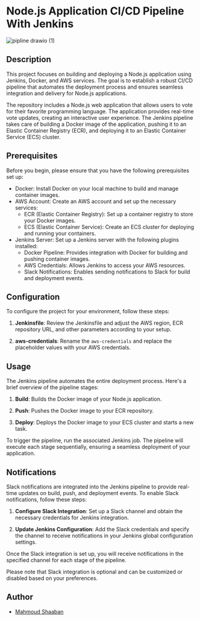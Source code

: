 # Node.js Application CI/CD Pipeline With Jenkins

![pipline drawio (1)](https://github.com/Mahmoud-Sh3ban/NodeJS-DevOps-Pipeline/assets/130512698/215bac82-a00e-42c7-abce-89500c316b4d)

## Description

This project focuses on building and deploying a Node.js application using Jenkins, Docker, and AWS services. The goal is to establish a robust CI/CD pipeline that automates the deployment process and ensures seamless integration and delivery for Node.js applications.

The repository includes a Node.js web application that allows users to vote for their favorite programming language. The application provides real-time vote updates, creating an interactive user experience. The Jenkins pipeline takes care of building a Docker image of the application, pushing it to an Elastic Container Registry (ECR), and deploying it to an Elastic Container Service (ECS) cluster.



## Prerequisites

Before you begin, please ensure that you have the following prerequisites set up:

- Docker: Install Docker on your local machine to build and manage container images.
- AWS Account: Create an AWS account and set up the necessary services:
  - ECR (Elastic Container Registry): Set up a container registry to store your Docker images.
  - ECS (Elastic Container Service): Create an ECS cluster for deploying and running your containers.
- Jenkins Server: Set up a Jenkins server with the following plugins installed:
  - Docker Pipeline: Provides integration with Docker for building and pushing container images.
  - AWS Credentials: Allows Jenkins to access your AWS resources.
  - Slack Notifications: Enables sending notifications to Slack for build and deployment events.


## Configuration

To configure the project for your environment, follow these steps:

1. **Jenkinsfile**: Review the Jenkinsfile and adjust the AWS region, ECR repository URL, and other parameters according to your setup.

2. **aws-credentials**: Rename the `aws-credentials` and replace the placeholder values with your AWS credentials.


## Usage

The Jenkins pipeline automates the entire deployment process. Here's a brief overview of the pipeline stages:

1. **Build**: Builds the Docker image of your Node.js application.

2. **Push**: Pushes the Docker image to your ECR repository.

3. **Deploy**: Deploys the Docker image to your ECS cluster and starts a new task.

To trigger the pipeline, run the associated Jenkins job. The pipeline will execute each stage sequentially, ensuring a seamless deployment of your application.


## Notifications

Slack notifications are integrated into the Jenkins pipeline to provide real-time updates on build, push, and deployment events. To enable Slack notifications, follow these steps:

1. **Configure Slack Integration**: Set up a Slack channel and obtain the necessary credentials for Jenkins integration.

2. **Update Jenkins Configuration**: Add the Slack credentials and specify the channel to receive notifications in your Jenkins global configuration settings.


Once the Slack integration is set up, you will receive notifications in the specified channel for each stage of the pipeline.

Please note that Slack integration is optional and can be customized or disabled based on your preferences.


## Author

- [Mahmoud Shaaban](https://www.linkedin.com/in/mahmoud-shaaban74/)
